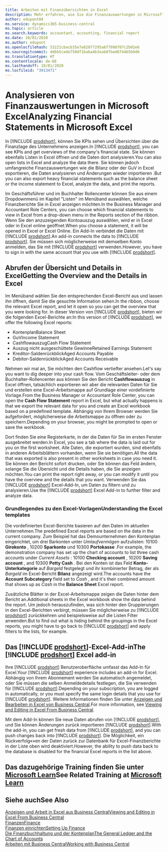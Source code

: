 ```yaml
---
title: Arbeiten mit Finanzübersichten in Excel
description: Mehr erfahren, wie Sie die Finanzauswertungen in Microsoft Excel von Business Central für eine bessere Analyse öffnen können.
author: edupont04
ms.service: dynamics365-business-central
ms.topic: article
ms.search.keywords: accountant, accounting, financial report
ms.date: 10/01/2020
ms.author: edupont
ms.openlocfilehash: 53221cbacb35e7e82077295a6f7098f07c2b02e6
ms.sourcegitcommit: ddbb5cede750df1baba4b3eab8fbed6744b5b9d6
ms.translationtype: HT
ms.contentlocale: de-DE
ms.lasthandoff: 10/01/2020
ms.locfileid: "3913471"
---
```

# <a name="analyzing-financial-statements-in-microsoft-excel"></a><span data-ttu-id="f52db-103">Analysieren von Finanzauswertungen in Microsoft Excel</span><span class="sxs-lookup"><span data-stu-id="f52db-103">Analyzing Financial Statements in Microsoft Excel</span></span>

<span data-ttu-id="f52db-104">In [!INCLUDE [prodshort](includes/prodshort.md)], können Sie KPIs sehen und Übersichten über die Finanzlage des Unternehmens anzeigen.</span><span class="sxs-lookup"><span data-stu-id="f52db-104">In [!INCLUDE [prodshort](includes/prodshort.md)], you can see KPIs and get overviews of the company's financial state.</span></span> <span data-ttu-id="f52db-105">Sie können ebenfalls Listen in Excel öffnen und die Daten dort analysieren.</span><span class="sxs-lookup"><span data-stu-id="f52db-105">You can also open lists in Excel and analyze the data there.</span></span> <span data-ttu-id="f52db-106">Sie können jedoch umfangreiche Finanzauswertungen wie die Bilanz oder der GuV in Excel exportieren, die Daten analysieren und Änderungen wieder importieren .</span><span class="sxs-lookup"><span data-stu-id="f52db-106">But you can also export heavy financial statements such as the balance sheet or the income statement to Excel, analyze the data, and print the reports.</span></span>  

<span data-ttu-id="f52db-107">Im Geschäftsführer und im Buchhalter Rollencenter können Sie aus einem Dropdownmenü im Kapitel "Listen" im Menüband auswählen, welche Finanzberichte Sie in Excel anzeigen möchten.</span><span class="sxs-lookup"><span data-stu-id="f52db-107">In the Business Manager and Accountant Role Centers, you can choose which financial statements to view in Excel from a drop-down menu in the Reports section of the ribbon.</span></span> <span data-ttu-id="f52db-108">Wenn Sie den anzuzeigenden Kontoauszug auswählen, wird er in Excel oder in Excel online geöffnet.</span><span class="sxs-lookup"><span data-stu-id="f52db-108">When you choose a statement, it will be opened in Excel or Excel Online.</span></span> <span data-ttu-id="f52db-109">Ein Add-In verbindet die Daten mit [!INCLUDE [prodshort](includes/prodshort.md)].</span><span class="sxs-lookup"><span data-stu-id="f52db-109">An add-in connects the data to [!INCLUDE [prodshort](includes/prodshort.md)].</span></span> <span data-ttu-id="f52db-110">Sie müssen sich möglicherweise mit demselben Konto anmelden, das Sie mit [!INCLUDE [prodshort](includes/prodshort.md)] verwenden.</span><span class="sxs-lookup"><span data-stu-id="f52db-110">However, you have to sign in with the same account that you use with [!INCLUDE [prodshort](includes/prodshort.md)].</span></span>  

## <a name="getting-the-overview-and-the-details-in-excel"></a><span data-ttu-id="f52db-111">Abrufen der Übersicht und Details in Excel</span><span class="sxs-lookup"><span data-stu-id="f52db-111">Getting the Overview and the Details in Excel</span></span>

<span data-ttu-id="f52db-112">Im Menüband wählen Sie den entsprechenden Excel-Bericht aus und lassen ihn öffnen, damit Sie die gesuchte Information sehen.</span><span class="sxs-lookup"><span data-stu-id="f52db-112">In the ribbon, choose the relevant Excel report, and let it open so you can get the overview that you were looking for.</span></span> <span data-ttu-id="f52db-113">In dieser Version von [!INCLUDE [prodshort](includes/prodshort.md)], bieten wir die folgenden Excel-Berichte an:</span><span class="sxs-lookup"><span data-stu-id="f52db-113">In this version of [!INCLUDE [prodshort](includes/prodshort.md)], we offer the following Excel reports:</span></span>

- <span data-ttu-id="f52db-114">Kontenplan</span><span class="sxs-lookup"><span data-stu-id="f52db-114">Balance Sheet</span></span>  
- <span data-ttu-id="f52db-115">GuV</span><span class="sxs-lookup"><span data-stu-id="f52db-115">Income Statement</span></span>  
- <span data-ttu-id="f52db-116">Cashflowauszug</span><span class="sxs-lookup"><span data-stu-id="f52db-116">Cash Flow Statement</span></span>  
- <span data-ttu-id="f52db-117">Auszug nicht ausgeschüttete Gewinne</span><span class="sxs-lookup"><span data-stu-id="f52db-117">Retained Earnings Statement</span></span>  
- <span data-ttu-id="f52db-118">Kreditor-Saldenrückblick</span><span class="sxs-lookup"><span data-stu-id="f52db-118">Aged Accounts Payable</span></span>  
- <span data-ttu-id="f52db-119">Debitor-Saldenrückblick</span><span class="sxs-lookup"><span data-stu-id="f52db-119">Aged Accounts Receivable</span></span>  

<span data-ttu-id="f52db-120">Nehmen wir mal an, Sie möchten den Cashflow vertiefter ansehen.</span><span class="sxs-lookup"><span data-stu-id="f52db-120">Let's say you want to dig deeper into your cash flow.</span></span> <span data-ttu-id="f52db-121">Vom Geschäftsleiter- oder dem Buchhalter-Rollencenter aus können Sie den Bericht **Cashflowauszug** in Excel öffnen, tatsächlich exportieren wir aber die relevanten Daten für Sie und erstellen eine Excel-Arbeitsmappe auf Grundlage einer vordefinierte Vorlage.</span><span class="sxs-lookup"><span data-stu-id="f52db-121">From the Business Manager or Accountant Role Center, you can open the **Cash Flow Statement** report in Excel, but what actually happens is that we export the relevant data for you and create an Excel workbook based on a predefined template.</span></span> <span data-ttu-id="f52db-122">Abhängig von Ihrem Browser werden Sie aufgefordert, möglicherweise die Arbeitsmappe zu öffnen oder zu speichern.</span><span class="sxs-lookup"><span data-stu-id="f52db-122">Depending on your browser, you might be prompted to open or save the workbook.</span></span>  

<span data-ttu-id="f52db-123">Dort finden Sie eine Registerkarte, in der die Daten für Sie im ersten Fenster ausgebreitet werden.</span><span class="sxs-lookup"><span data-stu-id="f52db-123">In Excel, you see a tab where the data is laid out for you on the first worksheet.</span></span> <span data-ttu-id="f52db-124">Alle Daten, die exportiert wurden, sind ebenfalls in anderen Arbeitsblättern vorhanden, wenn Sie sie benötigen.</span><span class="sxs-lookup"><span data-stu-id="f52db-124">All the data that was exported is also present in other worksheets in case you need it.</span></span> <span data-ttu-id="f52db-125">Sie können den Bericht sofort drucken, oder Sie können das Feld ändern, solange Sie die Übersicht und die Details haben, die Sie anzeigen möchten.</span><span class="sxs-lookup"><span data-stu-id="f52db-125">You can print the report right away, or you can modify it until you have the overview and the details that you want.</span></span> <span data-ttu-id="f52db-126">Verwenden Sie das [!INCLUDE [prodshort](includes/prodshort.md)] Excel-Add-In, um Daten zu filtern und zu analysieren.</span><span class="sxs-lookup"><span data-stu-id="f52db-126">Use the [!INCLUDE [prodshort](includes/prodshort.md)] Excel Add-in to further filter and analyze data.</span></span>  

### <a name="understanding-the-excel-templates"></a><span data-ttu-id="f52db-127">Grundlegendes zu den Excel-Vorlagen</span><span class="sxs-lookup"><span data-stu-id="f52db-127">Understanding the Excel templates</span></span>

<span data-ttu-id="f52db-128">Die vordefinierten Excel-Berichte basieren auf den Daten im aktuellen Unternehmen.</span><span class="sxs-lookup"><span data-stu-id="f52db-128">The predefined Excel reports are based on the data in the current company.</span></span> <span data-ttu-id="f52db-129">Zum Beispiel hat das Demounternehmen den Kontenplan eingerichtet, um drei Barkonten unter *Umlaufvermögen* aufzulisten: 10100 **Girokonto** , 10200 **Sparkonto** und 10300 **Portokasse** .</span><span class="sxs-lookup"><span data-stu-id="f52db-129">For example, the demonstration company has set up the chart of accounts to list three cash accounts under *Current Assets* : 10100 **Checking account** , 10200 **Saving account** , and 10300 **Petty Cash** .</span></span> <span data-ttu-id="f52db-130">Bei den Konten ist das Feld **Konto-Unterkategorie** auf *Bargeld* festgelegt und ihr kombinierter Betrag, der als *Bargeld* im Excel-Bericht **Bilanz** angezeigt wird.</span><span class="sxs-lookup"><span data-stu-id="f52db-130">The accounts have the **Account Subcategory** field set to *Cash* , and it's their combined amount that shows up as *Cash* in the **Balance Sheet** Excel report.</span></span>  

<span data-ttu-id="f52db-131">Zusätzliche Blätter in der Excel-Arbeitsmappe zeigen die Daten hinter dem Bericht an.</span><span class="sxs-lookup"><span data-stu-id="f52db-131">Additional sheets in the Excel workbook show the data behind the report.</span></span> <span data-ttu-id="f52db-132">Um jedoch herauszufinden, was sich hinter den Gruppierungen in den Excel-Berichten verbirgt, müssen Sie möglicherweise zu [!INCLUDE [prodshort](includes/prodshort.md)] zurückkehren und beispielsweise auf die Listen Filter anwenden.</span><span class="sxs-lookup"><span data-stu-id="f52db-132">But to find out what is hiding behind the groupings in the Excel reports, you might have to go back to [!INCLUDE [prodshort](includes/prodshort.md)] and apply filters to the lists, for example.</span></span>  

## <a name="the-prodshort-excel-add-in"></a><span data-ttu-id="f52db-133">Das [!INCLUDE [prodshort](includes/prodshort.md)]-Excel-Add-in</span><span class="sxs-lookup"><span data-stu-id="f52db-133">The [!INCLUDE [prodshort](includes/prodshort.md)] Excel add-in</span></span>

<span data-ttu-id="f52db-134">Ihre [!INCLUDE [prodshort](includes/prodshort.md)] Benutzeroberfläche umfasst das Add-In für Excel.</span><span class="sxs-lookup"><span data-stu-id="f52db-134">Your [!INCLUDE [prodshort](includes/prodshort.md)] experience includes an add-in for Excel.</span></span> <span data-ttu-id="f52db-135">Abhängig von Ihrem Abonnement werden Sie automatisch angemeldet, oder Sie müssen die selben Anmeldedetails festlegen, die Sie verwenden für [!INCLUDE [prodshort](includes/prodshort.md)].</span><span class="sxs-lookup"><span data-stu-id="f52db-135">Depending on your subscription, you are logged in automatically, or you must specify the same login details that you use for [!INCLUDE [prodshort](includes/prodshort.md)].</span></span> <span data-ttu-id="f52db-136">Weitere Informationen finden Sie unter [Anzeigen und Bearbeiten in Excel von Business Central](across-work-with-excel.md).</span><span class="sxs-lookup"><span data-stu-id="f52db-136">For more information, see [Viewing and Editing in Excel From Business Central](across-work-with-excel.md).</span></span>  

<span data-ttu-id="f52db-137">Mit dem Add-In können Sie neue Daten abrufen von [!INCLUDE [prodshort](includes/prodshort.md)], und Sie können Änderungen zurück importieren [!INCLUDE [prodshort](includes/prodshort.md)].</span><span class="sxs-lookup"><span data-stu-id="f52db-137">With the add-in, you can get fresh data from [!INCLUDE [prodshort](includes/prodshort.md)], and you can push changes back into [!INCLUDE [prodshort](includes/prodshort.md)].</span></span> <span data-ttu-id="f52db-138">Die Möglichkeit, ein Rückverfolg«»en der Daten zurück zur Datenbank für Excel-Finanzberichte in der Liste oben wird deaktiviert.</span><span class="sxs-lookup"><span data-stu-id="f52db-138">However, the ability to push data back to the database is disabled for the financial Excel reports in the list above.</span></span>  

## <a name="see-related-training-at-microsoft-learn"></a><span data-ttu-id="f52db-139">Das dazugehörige Training finden Sie unter [Microsoft Learn](/learn/modules/configure-powerbi-excel-dynamics-365-business-central/index)</span><span class="sxs-lookup"><span data-stu-id="f52db-139">See Related Training at [Microsoft Learn](/learn/modules/configure-powerbi-excel-dynamics-365-business-central/index)</span></span>

## <a name="see-also"></a><span data-ttu-id="f52db-140">Siehe auch</span><span class="sxs-lookup"><span data-stu-id="f52db-140">See Also</span></span>

[<span data-ttu-id="f52db-141">Anzeigen und Arbeit in Excel aus Business Central</span><span class="sxs-lookup"><span data-stu-id="f52db-141">Viewing and Editing in Excel From Business Central</span></span>](across-work-with-excel.md)  
[<span data-ttu-id="f52db-142">Finanzen</span><span class="sxs-lookup"><span data-stu-id="f52db-142">Finance</span></span>](finance.md)  
[<span data-ttu-id="f52db-143">Finanzen einrichten</span><span class="sxs-lookup"><span data-stu-id="f52db-143">Setting Up Finance</span></span>](finance-setup-finance.md)  
[<span data-ttu-id="f52db-144">Die Finanzbuchhaltung und der Kontenplan</span><span class="sxs-lookup"><span data-stu-id="f52db-144">The General Ledger and the Chart of Accounts</span></span>](finance-general-ledger.md)  
[<span data-ttu-id="f52db-145">Arbeiten mit  Business Central</span><span class="sxs-lookup"><span data-stu-id="f52db-145">Working with Business Central</span></span>](ui-work-product.md)  
